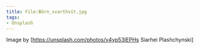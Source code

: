 ```yaml
---
title: File:Börn_svarthvít.jpg
tags:
- Unsplash
---
```


Image by [https://unsplash.com/photos/v4yp53IEPHs Siarhei Plashchynski]

